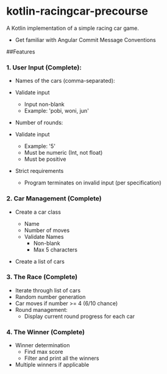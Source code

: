 # kotlin-racingcar-precourse

A Kotlin implementation of a simple racing car game.

- Get familiar with Angular Commit Message Conventions

##Features

### 1. User Input (Complete):

- Names of the cars (comma-separated):
- Validate input
	- Input non-blank
	- Example: 'pobi, woni, jun'

- Number of rounds:
- Validate input
	- Example: '5'
	- Must be numeric (Int, not float)
	- Must be positive

- Strict requirements
	- Program terminates on invalid input (per specification)

### 2. Car Management (Complete)

- Create a car class 
	- Name
	- Number of moves
	- Validate Names
		- Non-blank
		- Max 5 characters

- Create a list of cars


### 3. The Race (Complete)

- Iterate through list of cars
- Random number generation
- Car moves if number >= 4 (6/10 chance)
- Round management:
	- Display current round progress for each car

### 4. The Winner (Complete)

- Winner determination
	- Find max score
	- Filter and print all the winners
- Multiple winners if applicable
	





